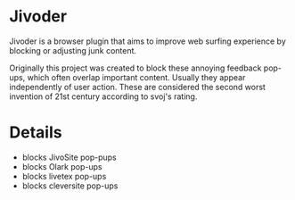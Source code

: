 # Jivoder

Jivoder is a browser plugin that aims to improve web surfing experience by
blocking or adjusting junk content.

Originally this project was created to block these annoying feedback pop-ups,
which often overlap important content. Usually they appear independently of
user action. These are considered the second worst invention of 21st century
according to svoj's rating.

# Details

- blocks JivoSite pop-pups
- blocks Olark pop-ups
- blocks livetex pop-ups
- blocks cleversite pop-ups
